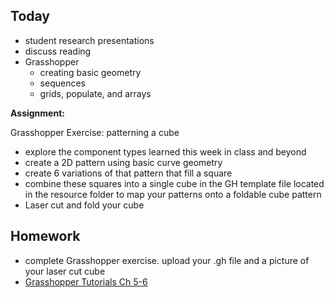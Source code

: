## Today

- student research presentations
- discuss reading
- Grasshopper
  - creating basic geometry
  - sequences
  - grids, populate, and arrays

**Assignment:**

Grasshopper Exercise: patterning a cube
- explore the component types learned this week in class and beyond
- create a 2D pattern using basic curve geometry
- create 6 variations of that pattern that fill a square
- combine these squares into a single cube in the GH template file located in the resource folder to map your patterns onto a foldable cube pattern
- Laser cut and fold your cube

## Homework

- complete Grasshopper exercise. upload your .gh file and a picture of your laser cut cube
- [Grasshopper Tutorials Ch 5-6](https://www.youtube.com/playlist?list=PLGV167zE8gnUzZxgWwPkqPQrofJsXtB4g)
